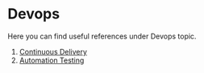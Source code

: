 # Devops

Here you can find useful references under Devops topic.

1. [Continuous Delivery](https://github.com/hqxsn/Awesome-Bookmarks-From-Globe/tree/master/DevOps/Continuous_Delivery) 
2. [Automation Testing](https://github.com/hqxsn/Awesome-Bookmarks-From-Globe/tree/master/DevOps/Automation_Testing) 

